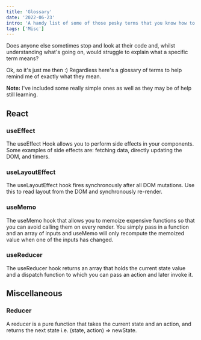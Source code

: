 ```yaml
---
title: 'Glossary'
date: '2022-06-23'
intro: 'A handy list of some of those pesky terms that you know how to use but often forget what they mean.'
tags: ['Misc']
---
```


Does anyone else sometimes stop and look at their code and, whilst understanding what's going on, would struggle to explain what a specific term means?

Ok, so it's just me then :) Regardless here's a glossary of terms to help remind me of exactly what they mean.

**Note:** I've included some really simple ones as well as they may be of help still learning.

## React

### useEffect

The useEffect Hook allows you to perform side effects in your components. Some examples of side effects are: fetching data, directly updating the DOM, and timers.

### useLayoutEffect

The useLayoutEffect hook fires synchronously after all DOM mutations. Use this to read layout from the DOM and synchronously re-render.

### useMemo

The useMemo hook that allows you to memoize expensive functions so that you can avoid calling them on every render. You simply pass in a function and an array of inputs and useMemo will only recompute the memoized value when one of the inputs has changed.

### useReducer

The useReducer hook returns an array that holds the current state value and a dispatch function to which you can pass an action and later invoke it.

## Miscellaneous

### Reducer

A reducer is a pure function that takes the current state and an action, and returns the next state i.e. (state, action) => newState.
